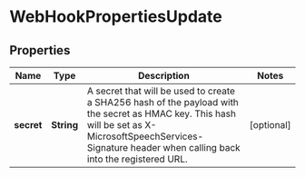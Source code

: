 

# WebHookPropertiesUpdate


## Properties

| Name | Type | Description | Notes |
|------------ | ------------- | ------------- | -------------|
|**secret** | **String** | A secret that will be used to create a SHA256 hash of the payload with the secret as HMAC key.  This hash will be set as X-MicrosoftSpeechServices-Signature header when calling back into the registered URL. |  [optional] |



